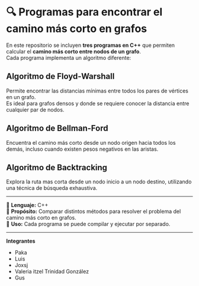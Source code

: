 # 🔍 Programas para encontrar el camino más corto en grafos

En este repositorio se incluyen **tres programas en C++** que permiten calcular el **camino más corto entre nodos de un grafo**.  
Cada programa implementa un algoritmo diferente:

## Algoritmo de Floyd-Warshall
Permite encontrar las distancias mínimas entre todos los pares de vértices en un grafo.  
Es ideal para grafos densos y donde se requiere conocer la distancia entre cualquier par de nodos.

## Algoritmo de Bellman-Ford
Encuentra el camino más corto desde un nodo origen hacia todos los demás, incluso cuando existen pesos negativos en las aristas.

## Algoritmo de Backtracking
Explora la ruta mas corta desde un nodo inicio a un nodo destino, utilizando una técnica de búsqueda exhaustiva.

---

📘 **Lenguaje:** C++  
🧩 **Propósito:** Comparar distintos métodos para resolver el problema del camino más corto en grafos.  
🎯 **Uso:** Cada programa se puede compilar y ejecutar por separado.

---

**Integrantes**
- Paka
- Luis
- Joxsj
- Valeria itzel Trinidad González
- Gus
